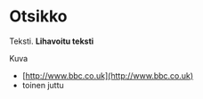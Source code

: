 
# Otsikko

Teksti. **Lihavoitu teksti**

Kuva

* [http://www.bbc.co.uk](http://www.bbc.co.uk)
* toinen juttu
